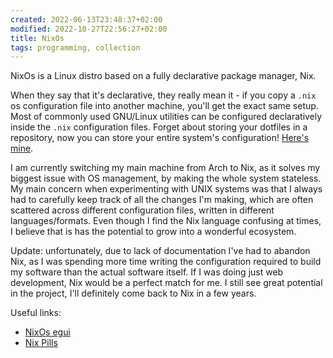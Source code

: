 ```yaml
---
created: 2022-06-13T23:48:37+02:00
modified: 2022-10-27T22:56:27+02:00
title: NixOs
tags: programming, collection
---
```


NixOs is a Linux distro based on a fully declarative package manager, Nix.

When they say that it's declarative, they really mean it - if you copy a `.nix` os configuration file into another machine, you'll get the exact same setup. Most of commonly used GNU/Linux utilities can be configured declaratively inside the `.nix` configuration files. Forget about storing your dotfiles in a repository, now you can store your entire system's configuration! [Here's mine](https://github.com/Wint3rmute/nixos-config). 

I am currently switching my main machine from Arch to Nix, as it solves my biggest issue with OS management, by making the whole system stateless. My main concern when experimenting with UNIX systems was that I always had to carefully keep track of all the changes I'm making, which are often scattered across different configuration files, written in different languages/formats. Even though I find the Nix language confusing at times, I believe that is has the potential to grow into a wonderful ecosystem.

Update: unfortunately, due to lack of documentation I've had to abandon Nix, as I was spending more time writing the configuration required to build my software than the actual software itself. If I was doing just web development, Nix would be a perfect match for me. I still see great potential in the project, I'll definitely come back to Nix in a few years.

Useful links:
- [NixOs egui](https://scvalex.net/posts/63/)
- [Nix Pills](https://nixos.org/guides/nix-pills/)
